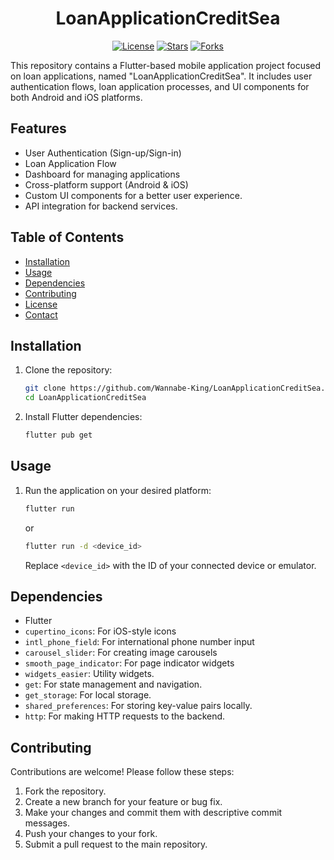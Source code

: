<div align="center">
  
# LoanApplicationCreditSea

</div>

<div align="center">

[![License](https://img.shields.io/badge/License-Placeholder-blue.svg)](LICENSE)
[![Stars](https://img.shields.io/github/stars/Wannabe-King/LoanApplicationCreditSea?style=social)](https://github.com/Wannabe-King/LoanApplicationCreditSea)
[![Forks](https://img.shields.io/github/forks/Wannabe-King/LoanApplicationCreditSea?style=social)](https://github.com/Wannabe-King/LoanApplicationCreditSea)

</div>

This repository contains a Flutter-based mobile application project focused on loan applications, named "LoanApplicationCreditSea". It includes user authentication flows, loan application processes, and UI components for both Android and iOS platforms.

## Features

-   User Authentication (Sign-up/Sign-in)
-   Loan Application Flow
-   Dashboard for managing applications
-   Cross-platform support (Android & iOS)
-   Custom UI components for a better user experience.
-   API integration for backend services.

## Table of Contents

-   [Installation](#installation)
-   [Usage](#usage)
-   [Dependencies](#dependencies)
-   [Contributing](#contributing)
-   [License](#license)
-   [Contact](#contact)

## Installation

1.  Clone the repository:

    ```bash
    git clone https://github.com/Wannabe-King/LoanApplicationCreditSea.git
    cd LoanApplicationCreditSea
    ```

2.  Install Flutter dependencies:

    ```bash
    flutter pub get
    ```

## Usage

1.  Run the application on your desired platform:

    ```bash
    flutter run
    ```

    or

    ```bash
    flutter run -d <device_id>
    ```

    Replace `<device_id>` with the ID of your connected device or emulator.

## Dependencies

-   Flutter
-   `cupertino_icons`: For iOS-style icons
-   `intl_phone_field`: For international phone number input
-   `carousel_slider`: For creating image carousels
-   `smooth_page_indicator`: For page indicator widgets
-   `widgets_easier`: Utility widgets.
-   `get`: For state management and navigation.
-   `get_storage`: For local storage.
-   `shared_preferences`: For storing key-value pairs locally.
-   `http`: For making HTTP requests to the backend.

## Contributing

Contributions are welcome! Please follow these steps:

1.  Fork the repository.
2.  Create a new branch for your feature or bug fix.
3.  Make your changes and commit them with descriptive commit messages.
4.  Push your changes to your fork.
5.  Submit a pull request to the main repository.
